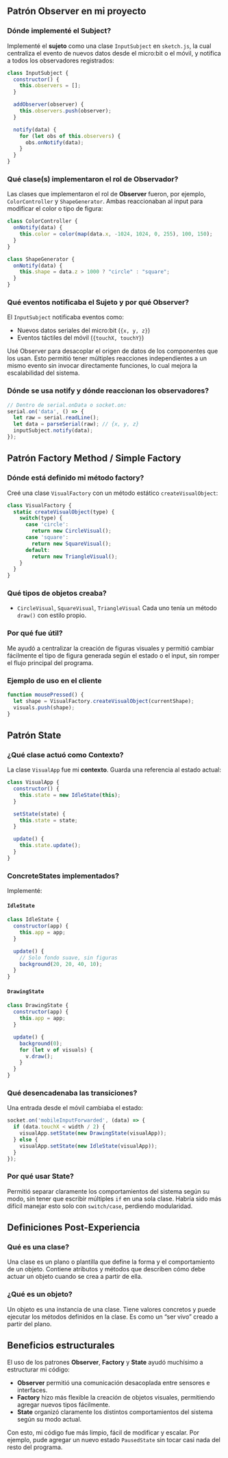 ## Patrón Observer en mi proyecto

### Dónde implementé el Subject?

Implementé el **sujeto** como una clase `InputSubject` en `sketch.js`, la cual centraliza el evento de nuevos datos desde el micro\:bit o el móvil, y notifica a todos los observadores registrados:

```javascript
class InputSubject {
  constructor() {
    this.observers = [];
  }

  addObserver(observer) {
    this.observers.push(observer);
  }

  notify(data) {
    for (let obs of this.observers) {
      obs.onNotify(data);
    }
  }
}
```

### Qué clase(s) implementaron el rol de Observador?

Las clases que implementaron el rol de **Observer** fueron, por ejemplo, `ColorController` y `ShapeGenerator`. Ambas reaccionaban al input para modificar el color o tipo de figura:

```javascript
class ColorController {
  onNotify(data) {
    this.color = color(map(data.x, -1024, 1024, 0, 255), 100, 150);
  }
}
```

```javascript
class ShapeGenerator {
  onNotify(data) {
    this.shape = data.z > 1000 ? "circle" : "square";
  }
}
```

### Qué eventos notificaba el Sujeto y por qué Observer?

El `InputSubject` notificaba eventos como:

* Nuevos datos seriales del micro\:bit (`{x, y, z}`)
* Eventos táctiles del móvil (`{touchX, touchY}`)

Usé Observer para desacoplar el origen de datos de los componentes que los usan. Esto permitió tener múltiples reacciones independientes a un mismo evento sin invocar directamente funciones, lo cual mejora la escalabilidad del sistema.

### Dónde se usa notify y dónde reaccionan los observadores?

```javascript
// Dentro de serial.onData o socket.on:
serial.on('data', () => {
  let raw = serial.readLine();
  let data = parseSerial(raw); // {x, y, z}
  inputSubject.notify(data);
});
```
## Patrón Factory Method / Simple Factory

### Dónde está definido mi método factory?

Creé una clase `VisualFactory` con un método estático `createVisualObject`:

```javascript
class VisualFactory {
  static createVisualObject(type) {
    switch(type) {
      case 'circle':
        return new CircleVisual();
      case 'square':
        return new SquareVisual();
      default:
        return new TriangleVisual();
    }
  }
}
```

### Qué tipos de objetos creaba?

* `CircleVisual`, `SquareVisual`, `TriangleVisual`
  Cada uno tenía un método `draw()` con estilo propio.

### Por qué fue útil?

Me ayudó a centralizar la creación de figuras visuales y permitió cambiar fácilmente el tipo de figura generada según el estado o el input, sin romper el flujo principal del programa.

### Ejemplo de uso en el cliente

```javascript
function mousePressed() {
  let shape = VisualFactory.createVisualObject(currentShape);
  visuals.push(shape);
}
```

## Patrón State

### ¿Qué clase actuó como Contexto?

La clase `VisualApp` fue mi **contexto**. Guarda una referencia al estado actual:

```javascript
class VisualApp {
  constructor() {
    this.state = new IdleState(this);
  }

  setState(state) {
    this.state = state;
  }

  update() {
    this.state.update();
  }
}
```

### ConcreteStates implementados?

Implementé:

#### `IdleState`

```javascript
class IdleState {
  constructor(app) {
    this.app = app;
  }

  update() {
    // Solo fondo suave, sin figuras
    background(20, 20, 40, 10);
  }
}
```

#### `DrawingState`

```javascript
class DrawingState {
  constructor(app) {
    this.app = app;
  }

  update() {
    background(0);
    for (let v of visuals) {
      v.draw();
    }
  }
}
```

### Qué desencadenaba las transiciones?

Una entrada desde el móvil cambiaba el estado:

```javascript
socket.on('mobileInputForwarded', (data) => {
  if (data.touchX < width / 2) {
    visualApp.setState(new DrawingState(visualApp));
  } else {
    visualApp.setState(new IdleState(visualApp));
  }
});
```

### Por qué usar State?

Permitió separar claramente los comportamientos del sistema según su modo, sin tener que escribir múltiples `if` en una sola clase. Habría sido más difícil manejar esto solo con `switch/case`, perdiendo modularidad.

## Definiciones Post-Experiencia

### Qué es una clase?

Una clase es un plano o plantilla que define la forma y el comportamiento de un objeto. Contiene atributos y métodos que describen cómo debe actuar un objeto cuando se crea a partir de ella.

### ¿Qué es un objeto?

Un objeto es una instancia de una clase. Tiene valores concretos y puede ejecutar los métodos definidos en la clase. Es como un “ser vivo” creado a partir del plano.

## Beneficios estructurales

El uso de los patrones **Observer**, **Factory** y **State** ayudó muchísimo a estructurar mi código:

* **Observer** permitió una comunicación desacoplada entre sensores e interfaces.
* **Factory** hizo más flexible la creación de objetos visuales, permitiendo agregar nuevos tipos fácilmente.
* **State** organizó claramente los distintos comportamientos del sistema según su modo actual.

Con esto, mi código fue más limpio, fácil de modificar y escalar. Por ejemplo, pude agregar un nuevo estado `PausedState` sin tocar casi nada del resto del programa.

